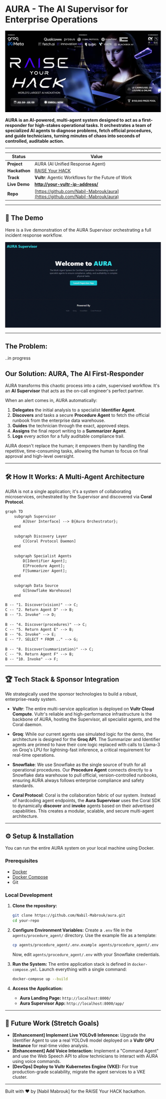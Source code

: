 # AURA - The AI Supervisor for Enterprise Operations

![AURA Banner](./assets/raise-your-hack.webp) <!-- Optional: Create a cool banner with Canva -->

**AURA is an AI-powered, multi-agent system designed to act as a first-responder for high-stakes operational tasks. It orchestrates a team of specialized AI agents to diagnose problems, fetch official procedures, and guide technicians, turning minutes of chaos into seconds of controlled, auditable action.**

---

| Status         | Value                                                                                         |
| -------------- | --------------------------------------------------------------------------------------------- |
| **Project**    | AURA (AI Unified Response Agent)                                                              |
| **Hackathon**  | [RAISE Your HACK](https://lablab.ai/event/raise-your-hack)                                    |
| **Track**      | **Vultr**: Agentic Workflows for the Future of Work                                           |
| **Live Demo**  | **[http://your-vultr-ip-address/](http://your-vultr-ip-address/)** <!-- IMPORTANT: UPDATE THIS --> |
| **Repo**       | [https://github.com/Nabil-Mabrouk/aura](https://github.com/Nabil-Mabrouk/aura)      |

---

## 🚀 The Demo

Here is a live demonstration of the AURA Supervisor orchestrating a full incident response workflow.

![AURA Demo GIF](./assets/day1.gif)  <!-- CRITICAL: Record a GIF of your app working! -->

---

## The Problem: 

..in progress

## Our Solution: AURA, The AI First-Responder

AURA transforms this chaotic process into a calm, supervised workflow. It's an **AI Supervisor** that acts as the on-call engineer's perfect partner.

When an alert comes in, AURA automatically:
1.  **Delegates** the initial analysis to a specialist **Identifier Agent**.
2.  **Discovers** and tasks a secure **Procedure Agent** to fetch the official runbook from the enterprise data warehouse.
3.  **Guides** the technician through the exact, approved steps.
4.  **Assigns** the final report writing to a **Summarizer Agent**.
5.  **Logs** every action for a fully auditable compliance trail.

AURA doesn't replace the human; it empowers them by handling the repetitive, time-consuming tasks, allowing the human to focus on final approval and high-level oversight.

---

## 🛠️ How It Works: A Multi-Agent Architecture

AURA is not a single application; it's a system of collaborating microservices, orchestrated by the Supervisor and discovered via **Coral Protocol**.

```mermaid
graph TD
    subgraph Supervisor
        A[User Interface] --> B{Aura Orchestrator};
    end

    subgraph Discovery Layer
        C[Coral Protocol Daemon]
    end
    
    subgraph Specialist Agents
        D[Identifier Agent];
        E[Procedure Agent];
        F[Summarizer Agent];
    end
    
    subgraph Data Source
        G[Snowflake Warehouse]
    end
```
    B -- "1. Discover(vision)" --> C;
    C -- "2. Return Agent D" --> B;
    B -- "3. Invoke" --> D;
    
    B -- "4. Discover(procedures)" --> C;
    C -- "5. Return Agent E" --> B;
    B -- "6. Invoke" --> E;
    E -- "7. SELECT * FROM .." --> G;
    
    B -- "8. Discover(summarization)" --> C;
    C -- "9. Return Agent F" --> B;
    B -- "10. Invoke" --> F;
---

## 🏆 Tech Stack & Sponsor Integration

We strategically used the sponsor technologies to build a robust, enterprise-ready system.

*   **Vultr**: The entire multi-service application is deployed on **Vultr Cloud Compute**. Vultr's reliable and high-performance infrastructure is the backbone of AURA, hosting the Supervisor, all specialist agents, and the Coral daemon.

*   **Groq**: While our current agents use simulated logic for the demo, the architecture is designed for the **Groq API**. The Summarizer and Identifier agents are primed to have their core logic replaced with calls to Llama-3 on Groq's LPU for lightning-fast inference, a critical requirement for real-time operations.

*   **Snowflake**: We use Snowflake as the single source of truth for all operational procedures. Our **Procedure Agent** connects directly to a Snowflake data warehouse to pull official, version-controlled runbooks, ensuring AURA always follows enterprise compliance and safety standards.

*   **Coral Protocol**: Coral is the collaboration fabric of our system. Instead of hardcoding agent endpoints, the **Aura Supervisor** uses the Coral SDK to dynamically **discover** and **invoke** agents based on their advertised capabilities. This creates a modular, scalable, and secure multi-agent architecture.

---

## ⚙️ Setup & Installation

You can run the entire AURA system on your local machine using Docker.

### Prerequisites
*   [Docker](https://www.docker.com/products/docker-desktop/)
*   [Docker Compose](https://docs.docker.com/compose/install/)
*   Git

### Local Development

1.  **Clone the repository:**
    ```bash
    git clone https://github.com/Nabil-Mabrouk/aura.git
    cd your-repo
    ```

2.  **Configure Environment Variables:**
    Create a `.env` file in the `agents/procedure_agent/` directory. Use the example file as a template:
    ```bash
    cp agents/procedure_agent/.env.example agents/procedure_agent/.env
    ```
    Now, edit `agents/procedure_agent/.env` with your Snowflake credentials.

3.  **Run the System:**
    The entire application stack is defined in `docker-compose.yml`. Launch everything with a single command:
    ```bash
    docker-compose up --build
    ```

4.  **Access the Application:**
    *   **Aura Landing Page:** `http://localhost:8000/`
    *   **Aura Supervisor App:** `http://localhost:8000/app/`

---

## 🔮 Future Work (Stretch Goals)

*   **[Enhancement] Implement Live YOLOv8 Inference:** Upgrade the Identifier Agent to use a real YOLOv8 model deployed on a **Vultr GPU Instance** for real-time video analysis.
*   **[Enhancement] Add Voice Interaction:** Implement a "Command Agent" and use the Web Speech API to allow technicians to interact with AURA using voice commands.
*   **[DevOps] Deploy to Vultr Kubernetes Engine (VKE):** For true production-grade scalability, migrate the agent services to a VKE cluster.

---
Built with ❤️ by [Nabil Mabrouk] for the RAISE Your HACK hackathon.

